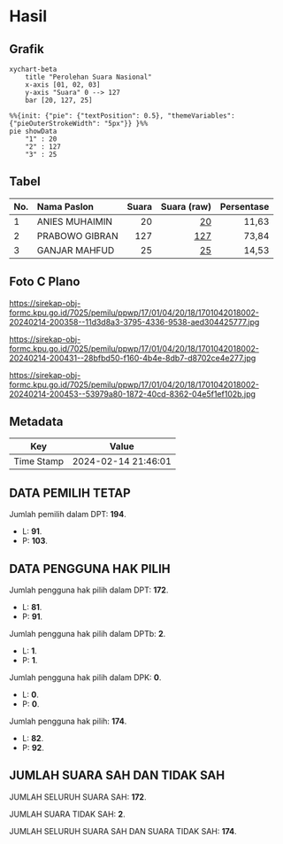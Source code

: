 # Hasil

## Grafik

```mermaid
xychart-beta
    title "Perolehan Suara Nasional"
    x-axis [01, 02, 03]
    y-axis "Suara" 0 --> 127
    bar [20, 127, 25]
```

```mermaid
%%{init: {"pie": {"textPosition": 0.5}, "themeVariables": {"pieOuterStrokeWidth": "5px"}} }%%
pie showData
    "1" : 20
    "2" : 127
    "3" : 25
```

## Tabel

| No. | Nama Paslon    | Suara | Suara (raw) | Persentase |
|:--- |:-------------- | -----:| -----------:| ----------:|
| 1   | ANIES MUHAIMIN | 20    | [20][p-1]   | 11,63      |
| 2   | PRABOWO GIBRAN | 127   | [127][p-2]  | 73,84      |
| 3   | GANJAR MAHFUD  | 25    | [25][p-3]   | 14,53      |


[p-1]: https://github.com/gigit-pemilu/pemilu-2024/blob/main/pilpres/hitung-suara/sub/17-bengkulu/sub/01-bengkulu-selatan/sub/04-manna/sub/2018-terulung/sub/002-tps/sub/paslon-1.txt
[p-2]: https://github.com/gigit-pemilu/pemilu-2024/blob/main/pilpres/hitung-suara/sub/17-bengkulu/sub/01-bengkulu-selatan/sub/04-manna/sub/2018-terulung/sub/002-tps/sub/paslon-2.txt
[p-3]: https://github.com/gigit-pemilu/pemilu-2024/blob/main/pilpres/hitung-suara/sub/17-bengkulu/sub/01-bengkulu-selatan/sub/04-manna/sub/2018-terulung/sub/002-tps/sub/paslon-3.txt

## Foto C Plano

https://sirekap-obj-formc.kpu.go.id/7025/pemilu/ppwp/17/01/04/20/18/1701042018002-20240214-200358--11d3d8a3-3795-4336-9538-aed304425777.jpg

https://sirekap-obj-formc.kpu.go.id/7025/pemilu/ppwp/17/01/04/20/18/1701042018002-20240214-200431--28bfbd50-f160-4b4e-8db7-d8702ce4e277.jpg

https://sirekap-obj-formc.kpu.go.id/7025/pemilu/ppwp/17/01/04/20/18/1701042018002-20240214-200453--53979a80-1872-40cd-8362-04e5f1ef102b.jpg


## Metadata

| Key        | Value               |
| ---------- | ------------------- |
| Time Stamp | 2024-02-14 21:46:01 |


## DATA PEMILIH TETAP

Jumlah pemilih dalam DPT: **194**.
 * L: **91**.
 * P: **103**.

## DATA PENGGUNA HAK PILIH

Jumlah pengguna hak pilih dalam DPT: **172**.
 * L: **81**.
 * P: **91**.

Jumlah pengguna hak pilih dalam DPTb: **2**.
 * L: **1**.
 * P: **1**.

Jumlah pengguna hak pilih dalam DPK: **0**.
 * L: **0**.
 * P: **0**.

Jumlah pengguna hak pilih: **174**.
 * L: **82**.
 * P: **92**.

## JUMLAH SUARA SAH DAN TIDAK SAH

JUMLAH SELURUH SUARA SAH: **172**.

JUMLAH SUARA TIDAK SAH: **2**.

JUMLAH SELURUH SUARA SAH DAN SUARA TIDAK SAH: **174**.


